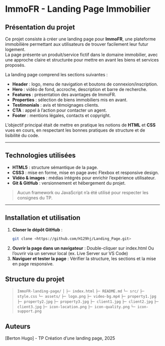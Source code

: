# ImmoFR - Landing Page Immobilier

## Présentation du projet
Ce projet consiste à créer une landing page pour **ImmoFR**, une plateforme immobilière permettant aux utilisateurs de trouver facilement leur futur logement.  
La page présente un produit/service fictif dans le domaine immobilier, avec une approche claire et structurée pour mettre en avant les biens et services proposés.  

La landing page comprend les sections suivantes :  
- **Header** : logo, menu de navigation et boutons de connexion/inscription.  
- **Hero** : vidéo de fond, accroche, description et barre de recherche.  
- **Features** : présentation des avantages de ImmoFR.  
- **Properties** : sélection de biens immobiliers mis en avant.  
- **Testimonials** : avis et témoignages clients.  
- **CTA** : appel à l’action pour contacter un agent.  
- **Footer** : mentions légales, contacts et copyright.

L’objectif principal était de mettre en pratique les notions de **HTML** et **CSS** vues en cours, en respectant les bonnes pratiques de structure et de lisibilité du code.

---

## Technologies utilisées
- **HTML5** : structure sémantique de la page.  
- **CSS3** : mise en forme, mise en page avec Flexbox et responsive design.  
- **Vidéo & images** : médias intégrés pour enrichir l’expérience utilisateur.  
- **Git & GitHub** : versionnement et hébergement du projet.  

> Aucun framework ou JavaScript n’a été utilisé pour respecter les consignes du TP.  

---

## Installation et utilisation
1. **Cloner le dépôt GitHub** :  
   ```bash
   git clone <https://github.com/H129hj/Landing_Page.git>
2. **Ouvrir la page dans un navigateur** :
Double-cliquer sur index.html
Ou l’ouvrir via un serveur local (ex. Live Server sur VS Code)
3. **Naviguer et tester la page** :
Vérifier la structure, les sections et la mise en page responsive.

## Structure du projet
>```ImmoFR-landing-page/```
>```│```
>```├─ index.html```
>```├─ README.md```
>```└─ src/```
>   ```├─ style.css```
>```└─ assets/```
>   ```├─ logo.png```
>   ```├─ video-bg.mp4```
>   ```├─ property1.jpg```
>   ```├─ property2.jpg```
>   ```├─ property3.jpg```
>   ```├─ client1.jpg```
>   ```├─ client2.jpg```
>   ```├─ client3.jpg```
>   ```├─ icon-location.png```
>   ```├─ icon-quality.png```
>   ```└─ icon-support.png```

## Auteurs

[Berton Hugo] - TP Création d’une landing page, 2025